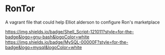 # RonTor
A vagrant file that could help Elliot alderson to configure Ron's marketplace

https://img.shields.io/badge/Shell_Script-121011?style=for-the-badge&logo=gnu-bash&logoColor=white
https://img.shields.io/badge/MySQL-00000F?style=for-the-badge&logo=mysql&logoColor=white
